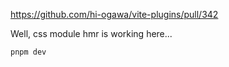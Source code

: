 https://github.com/hi-ogawa/vite-plugins/pull/342

Well, css module hmr is working here...

```sh
pnpm dev
```
